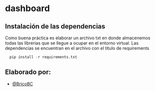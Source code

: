 # dashboard

## Instalación de las dependencias
Como buena práctica es elaborar un archivo txt en donde almacenemos todas las librerias que se llegue a ocupar en el entorno virtual. Las dependencias se encuentran en el archivo con el titulo de requirements

```py
  pip install -r requirements.txt
```

## Elaborado por:
- [@BricoBC](https://github.com/BricoBC)
